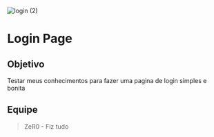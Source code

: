 ![login (2)](https://user-images.githubusercontent.com/99215787/152876166-9990e6a0-6a6c-47bd-9955-622a07f4faf1.png)


# Login Page

## Objetivo
Testar meus conhecimentos para fazer uma pagina de login simples e bonita

## Equipe
> ZeR0 - Fiz tudo
